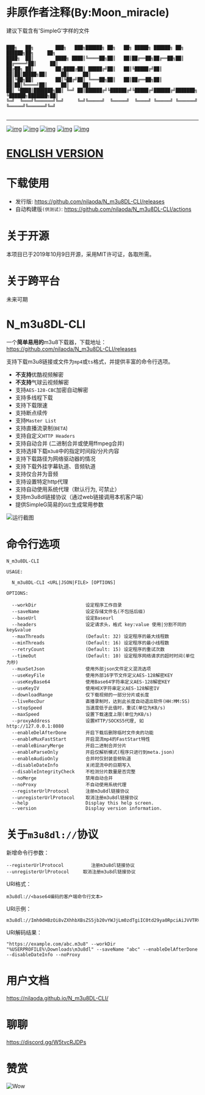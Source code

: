 # 非原作者注释(By:Moon_miracle)
建议下载含有'SimpleG'字样的文件

```

███╗   ██╗        ███╗   ███╗██████╗ ██╗   ██╗ █████╗ ██████╗ ██╗       ██████╗██╗     ██╗
████╗  ██║        ████╗ ████║╚════██╗██║   ██║██╔══██╗██╔══██╗██║      ██╔════╝██║     ██║
██╔██╗ ██║        ██╔████╔██║ █████╔╝██║   ██║╚█████╔╝██║  ██║██║█████╗██║     ██║     ██║
██║╚██╗██║        ██║╚██╔╝██║ ╚═══██╗██║   ██║██╔══██╗██║  ██║██║╚════╝██║     ██║     ██║
██║ ╚████║███████╗██║ ╚═╝ ██║██████╔╝╚██████╔╝╚█████╔╝██████╔╝███████╗ ╚██████╗███████╗██║
╚═╝  ╚═══╝╚══════╝╚═╝     ╚═╝╚═════╝  ╚═════╝  ╚════╝ ╚═════╝ ╚══════╝  ╚═════╝╚══════╝╚═╝
                                                                                          
```
---
[![img](https://img.shields.io/github/stars/nilaoda/N_m3u8DL-CLI?label=%E7%82%B9%E8%B5%9E)](https://github.com/nilaoda/N_m3u8DL-CLI)  [![img](https://img.shields.io/github/last-commit/nilaoda/N_m3u8DL-CLI?label=%E6%9C%80%E8%BF%91%E6%8F%90%E4%BA%A4)](https://github.com/nilaoda/N_m3u8DL-CLI)  [![img](https://img.shields.io/github/release/nilaoda/N_m3u8DL-CLI?label=%E6%9C%80%E6%96%B0%E7%89%88%E6%9C%AC)](https://github.com/nilaoda/N_m3u8DL-CLI/releases)  [![img](https://img.shields.io/github/license/nilaoda/N_m3u8DL-CLI?label=%E8%AE%B8%E5%8F%AF%E8%AF%81)](https://github.com/nilaoda/N_m3u8DL-CLI)  [![img](https://img.shields.io/badge/URL-%E7%94%A8%E6%88%B7%E6%96%87%E6%A1%A3-blue)](https://nilaoda.github.io/N_m3u8DL-CLI/)


# [ENGLISH VERSION](https://github.com/nilaoda/N_m3u8DL-CLI/blob/master/README_ENG.md)

# 下载使用
* 发行版: https://github.com/nilaoda/N_m3u8DL-CLI/releases
* 自动构建版`(供测试)`: https://github.com/nilaoda/N_m3u8DL-CLI/actions
 
# 关于开源
本项目已于2019年10月9日开源，采用MIT许可证，各取所需。

# 关于跨平台
未来可期

# N_m3u8DL-CLI
一个**简单易用的**m3u8下载器，下载地址：https://github.com/nilaoda/N_m3u8DL-CLI/releases  

支持下载m3u8链接或文件为`mp4`或`ts`格式，并提供丰富的命令行选项。
  * **不支持**优酷视频解密
  * **不支持**气球云视频解密
  * 支持`AES-128-CBC`加密自动解密
  * 支持多线程下载
  * 支持下载限速
  * 支持断点续传
  * 支持`Master List`
  * 支持直播流录制(`BETA`)
  * 支持自定义`HTTP Headers`
  * 支持自动合并 (二进制合并或使用ffmpeg合并)
  * 支持选择下载`m3u8`中的指定时间段/分片内容
  * 支持下载路径为网络驱动器的情况
  * 支持下载外挂字幕轨道、音频轨道
  * 支持仅合并为音频
  * 支持设置特定http代理
  * 支持自动使用系统代理（默认行为, 可禁止）
  * 支持m3u8dl链接协议（通过web链接调用本机客户端）
  * 提供SimpleG简易的`GUI`生成常用参数



![运行截图](https://nilaoda.github.io/N_m3u8DL-CLI/source/images/%E7%9B%B4%E6%8E%A5%E4%BD%BF%E7%94%A8.gif)  

# 命令行选项
```
N_m3u8DL-CLI

USAGE:

  N_m3u8DL-CLI <URL|JSON|FILE> [OPTIONS]

OPTIONS:

  --workDir                  设定程序工作目录
  --saveName                 设定存储文件名(不包括后缀)
  --baseUrl                  设定Baseurl
  --headers                  设定请求头，格式 key:value 使用|分割不同的key&value
  --maxThreads               (Default: 32) 设定程序的最大线程数
  --minThreads               (Default: 16) 设定程序的最小线程数
  --retryCount               (Default: 15) 设定程序的重试次数
  --timeOut                  (Default: 10) 设定程序网络请求的超时时间(单位为秒)
  --muxSetJson               使用外部json文件定义混流选项
  --useKeyFile               使用外部16字节文件定义AES-128解密KEY
  --useKeyBase64             使用Base64字符串定义AES-128解密KEY
  --useKeyIV                 使用HEX字符串定义AES-128解密IV
  --downloadRange            仅下载视频的一部分分片或长度
  --liveRecDur               直播录制时，达到此长度自动退出软件(HH:MM:SS)
  --stopSpeed                当速度低于此值时，重试(单位为KB/s)
  --maxSpeed                 设置下载速度上限(单位为KB/s)
  --proxyAddress             设置HTTP/SOCKS5代理, 如 http://127.0.0.1:8080
  --enableDelAfterDone       开启下载后删除临时文件夹的功能
  --enableMuxFastStart       开启混流mp4的FastStart特性
  --enableBinaryMerge        开启二进制合并分片
  --enableParseOnly          开启仅解析模式(程序只进行到meta.json)
  --enableAudioOnly          合并时仅封装音频轨道
  --disableDateInfo          关闭混流中的日期写入
  --disableIntegrityCheck    不检测分片数量是否完整
  --noMerge                  禁用自动合并
  --noProxy                  不自动使用系统代理
  --registerUrlProtocol      注册m3u8dl链接协议
  --unregisterUrlProtocol    取消注册m3u8dl链接协议
  --help                     Display this help screen.
  --version                  Display version information.
```

# 关于`m3u8dl://`协议
新增命令行参数：
```
--registerUrlProtocol          注册m3u8dl链接协议
--unregisterUrlProtocol     取消注册m3u8dl链接协议
```

URI格式：
```
m3u8dl://<base64编码的客户端命令行文本>
```

URI示例：
```
m3u8dl://Imh0dHBzOi8vZXhhbXBsZS5jb20vYWJjLm0zdTgiIC0td29ya0RpciAiJVVTRVJQUk9GSUxFJVxEb3dubG9hZHNcbTN1OGRsIiAtLXNhdmVOYW1lICJhYmMiIC0tZW5hYmxlRGVsQWZ0ZXJEb25lIC0tZGlzYWJsZURhdGVJbmZvIC0tbm9Qcm94eQ==
```

URI解码结果：
```
"https://example.com/abc.m3u8" --workDir "%USERPROFILE%\Downloads\m3u8dl" --saveName "abc" --enableDelAfterDone --disableDateInfo --noProxy
```

# 用户文档
https://nilaoda.github.io/N_m3u8DL-CLI/

# 聊聊
https://discord.gg/W5tvcRJDPs

# 赞赏
![Wow](https://nilaoda.github.io/N_m3u8DL-CLI/source/images/alipay.png)
